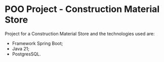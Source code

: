 # POO Project - Construction Material Store

Project for a Construction Material Store and the technologies used are:

- Framework Spring Boot;
- Java 21;
- PostgresSQL.